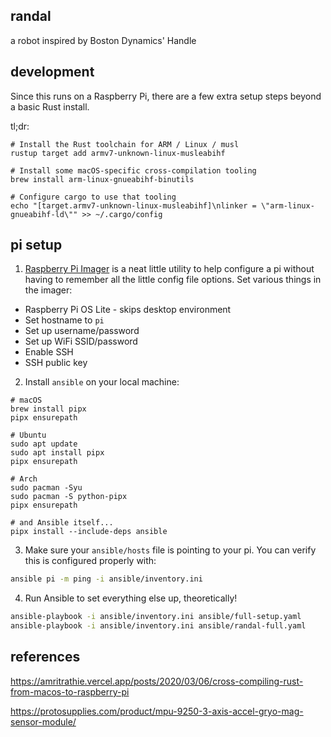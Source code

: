 ## randal

a robot inspired by Boston Dynamics' Handle

## development

Since this runs on a Raspberry Pi, there are a few extra setup steps beyond a basic Rust install.

tl;dr:
```
# Install the Rust toolchain for ARM / Linux / musl
rustup target add armv7-unknown-linux-musleabihf

# Install some macOS-specific cross-compilation tooling
brew install arm-linux-gnueabihf-binutils 

# Configure cargo to use that tooling
echo "[target.armv7-unknown-linux-musleabihf]\nlinker = \"arm-linux-gnueabihf-ld\"" >> ~/.cargo/config  
```

## pi setup

1. [Raspberry Pi Imager](https://www.raspberrypi.com/software/) is a neat little utility to help configure a pi without having to remember all the little config file options. Set various things in the imager:
- Raspberry Pi OS Lite - skips desktop environment
- Set hostname to `pi`
- Set up username/password
- Set up WiFi SSID/password
- Enable SSH
- SSH public key

2. Install `ansible` on your local machine:
```
# macOS
brew install pipx
pipx ensurepath

# Ubuntu
sudo apt update
sudo apt install pipx
pipx ensurepath

# Arch
sudo pacman -Syu
sudo pacman -S python-pipx
pipx ensurepath

# and Ansible itself...
pipx install --include-deps ansible
```

3. Make sure your `ansible/hosts` file is pointing to your pi. You can verify this is configured properly with:
```bash
ansible pi -m ping -i ansible/inventory.ini
```

4. Run Ansible to set everything else up, theoretically!
```bash
ansible-playbook -i ansible/inventory.ini ansible/full-setup.yaml 
ansible-playbook -i ansible/inventory.ini ansible/randal-full.yaml
```


## references

https://amritrathie.vercel.app/posts/2020/03/06/cross-compiling-rust-from-macos-to-raspberry-pi

https://protosupplies.com/product/mpu-9250-3-axis-accel-gryo-mag-sensor-module/
